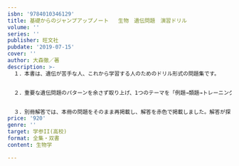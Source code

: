 ```yaml
---
isbn: '9784010346129'
title: 基礎からのジャンプアップノート   生物　遺伝問題　演習ドリル
volume: ''
series: ''
publisher: 旺文社
pubdate: '2019-07-15'
cover: ''
author: 大森徹／著
description: >-
  １．本書は、遺伝が苦手な人、これから学習する人のためのドリル形式の問題集です。


  ２．重要な遺伝問題のパターンを余さず取り上げ、1つのテーマを「例題→類題→トレーニング→トレーニング」と何度も繰り返すことで、解き方と解く力が無理なく身につき、解くスピードもどんどん上がります。


  ３．別冊解答では、本冊の問題をそのまま再掲載し、解答を赤色で掲載しました。解答が探しやすく、答えあわせがしやすくなっています。
price: '920'
genre: ''
target: 学参II(高校)
format: 全集・双書
content: 生物学

---
```

